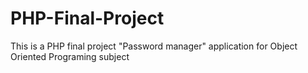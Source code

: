 # PHP-Final-Project
This is a PHP final project "Password manager" application for Object Oriented Programing subject
